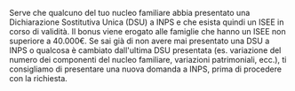 Serve che qualcuno del tuo nucleo familiare abbia presentato una Dichiarazione Sostitutiva Unica (DSU) a INPS e che esista quindi un ISEE in corso di validità.
Il bonus viene erogato alle famiglie che hanno un ISEE non superiore a 40.000€.
Se sai già di non avere mai presentato una DSU a INPS o qualcosa è cambiato dall'ultima DSU presentata (es. variazione del numero dei componenti del nucleo familiare, variazioni patrimoniali, ecc.), ti consigliamo di presentare una nuova domanda a INPS, prima di procedere con la richiesta.